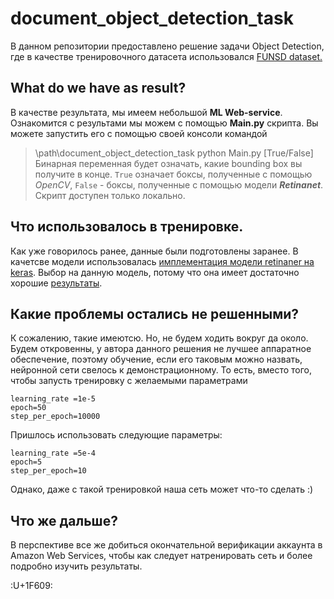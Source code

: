 # document_object_detection_task


В данном репозитории предоставлено решение задачи Object Detection, где в качестве тренировочного датасета использовался [FUNSD dataset.](https://guillaumejaume.github.io/FUNSD/download/)

## What do we have as result?

В качестве результата, мы имеем небольшой **ML Web-service**. Ознакомится с результами мы можем с помощью **Main.py** скрипта. Вы можете запустить его с помощью своей консоли командой
>\path\document_object_detection_task  python Main.py [True/False]
Бинарная переменная будет означать, какие bounding box вы получите в конце. `True` означает боксы, полученные с помощью *OpenCV*, `False` - боксы, полученные с помощью модели ***Retinanet***.
Скрипт доступен только локально.


## Что использовалось в тренировке.

Как уже говорилось ранее, данные были подготовлены заранее. В качетсве модели использовалась [имплементация модели retinaner на keras](https://github.com/fizyr/keras-retinanet).
Выбор на данную модель, потому что она имеет достаточно хорошие [результаты](https://miro.medium.com/max/1400/1*RFpjH8D6TStBaYuZYehe_g.png).


## Какие проблемы остались не решенными?

К сожалению, такие имеютсю. Но, не будем ходить вокруг да около. Будем откровенны, у автора данного решения не лучшее аппаратное обеспечение, поэтому обучение, если его таковым можно назвать, нейронной сети свелось к демонстрационному. То есть, вместо того, чтобы запусть тренировку с желаемыми параметрами 
```
learning_rate =1e-5
epoch=50
step_per_epoch=10000
```

Пришлось использовать следующие параметры:
```
learning_rate =5e-4
epoch=5
step_per_epoch=10
```

Однако, даже с такой тренировкой наша сеть может что-то сделать :)

## Что же дальше?

В перспективе все же добиться окончательной верификации аккаунта в Amazon Web Services, чтобы как следует натренировать сеть и более подробно изучить результаты.

:U+1F609:
